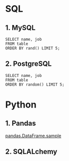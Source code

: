 # SQL

## 1. MySQL
```
SELECT name, job
FROM table
ORDER BY rand() LIMIT 5;
```

## 2. PostgreSQL
```
SELECT name, job
FROM table
ORDER BY random() LIMIT 5;
```
# Python
## 1. Pandas
[pandas.DataFrame.sample](https://pandas.pydata.org/pandas-docs/stable/reference/api/pandas.DataFrame.sample.html)

## 2. SQLALchemy
